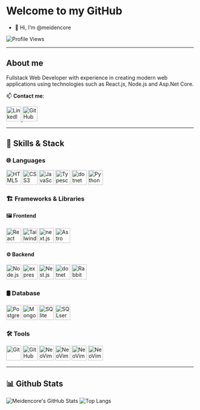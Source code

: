 # Welcome to my GitHub

- 👋 Hi, I’m @meidencore

![Profile Views](https://komarev.com/ghpvc/?username=meidencore&style=for-the-badge)

---

## About me

Fullstack Web Developer with experience in creating modern web applications using technologies such as React.js, Node.js and Asp.Net Core.

📫 **Contact me**:
<p align="left">
<a href="https://linkedin.com/in/meidencore">
<img src="https://img.shields.io/badge/-LinkedIn-000?style=flat-square&logo=linkedin" alt="LinkedIn" height="40"/>
</a>
<a href="https://github.com/meidencore">
<img src="https://img.shields.io/badge/-GitHub-000?style=flat-square&logo=github" alt="GitHub" height="40"/>
</a>
</p>

---

## 🚀 Skills & Stack

### 🌐 Languages
<p align="left">
<img src="https://img.shields.io/badge/HTML5-000?style=for-the-badge&logo=html5" alt="HTML5" height="40"/>
<img src="https://img.shields.io/badge/CSS3-000?style=for-the-badge&logo=css3" alt="CSS3" height="40"/>
<img src="https://img.shields.io/badge/JavaScript-000?style=for-the-badge&logo=javascript" alt="JavaScript" height="40"/>
<img src="https://img.shields.io/badge/typeScript-000?style=for-the-badge&logo=typescript" alt="Typescript" height="40"/>
<img src="https://img.shields.io/badge/C%23-000?style=for-the-badge&logo=dotnet" alt="dotnet" height="40"/>
<img src="https://img.shields.io/badge/python-000?style=for-the-badge&logo=python" alt="Python" height="40"/>
</p>

### 🏗️ Frameworks & Libraries

#### 🖼️ Frontend
<p align="left">
<img src="https://img.shields.io/badge/React-000?style=for-the-badge&logo=react" alt="React" height="40"/>
<img src="https://img.shields.io/badge/TailwindCSS-000?style=for-the-badge&logo=tailwindcss" alt="TailwindCSS" height="40"/>
<img src="https://img.shields.io/badge/NextJS-000?style=for-the-badge&logo=nextdotjs" alt="next.js" height="40"/>
<img src="https://img.shields.io/badge/Astro-000?style=for-the-badge&logo=astro" alt="Astro" height="40"/>
</p>

#### ⚙️ Backend
<p align="left">
<img src="https://img.shields.io/badge/Node.js-000?style=for-the-badge&logo=nodedotjs" alt="Node.js" height="40"/>
<img src="https://img.shields.io/badge/Express.js-000?style=for-the-badge&logo=express" alt="express.js" height="40"/>
<img src="https://img.shields.io/badge/Nest.JS-000?style=for-the-badge&logo=nestjs" alt="Nest.js" height="40"/>
<img src="https://img.shields.io/badge/ASP.NET-000?style=for-the-badge&logo=dotnet" alt="dotnet" height="40"/>
<img src="https://img.shields.io/badge/rabbitmq-000?style=for-the-badge&logo=rabbitmq" alt="Rabbitmq" height="40"/>
</p>

### 🛢️ Database
<p align="left">
<img src="https://img.shields.io/badge/postgresql-000?style=for-the-badge&logo=postgresql" alt="Postgres" height="40"/>
<img src="https://img.shields.io/badge/mongodb-000?style=for-the-badge&logo=mongodb" alt="MongoDB" height="40"/>
<img src="https://img.shields.io/badge/SQLite-000?style=for-the-badge&logo=sqlite" alt="SQlite" height="40"/>
<img src="https://img.shields.io/badge/SQL%20SERVER-000?style=for-the-badge&" alt="SQLserver" height="40"/>
</p>

### 🛠 Tools
<p align="left">
<img src="https://img.shields.io/badge/Git-000?style=for-the-badge&logo=git" alt="Git" height="40"/>
<img src="https://img.shields.io/badge/GitHub-000?style=for-the-badge&logo=github" alt="GitHub" height="40"/>
<img src="https://img.shields.io/badge/docker-000?style=for-the-badge&logo=docker" alt="NeoVim" height="40"/>
<img src="https://img.shields.io/badge/grafana-000?style=for-the-badge&logo=grafana" alt="NeoVim" height="40"/>
<img src="https://img.shields.io/badge/postman-000?style=for-the-badge&logo=postman" alt="NeoVim" height="40"/>
<img src="https://img.shields.io/badge/Nvim-000?style=for-the-badge&logo=neovim" alt="NeoVim" height="40"/>
</p>

---

## 📊 Github Stats

![Meidencore's GitHub Stats](https://github-readme-stats.vercel.app/api?username=meidencore&show_icons=true&theme=tokyonight&rank_icon=github&include_all_commits=true)
![Top Langs](https://github-readme-stats.vercel.app/api/top-langs/?username=meidencore&layout=compact&theme=tokyonight)

